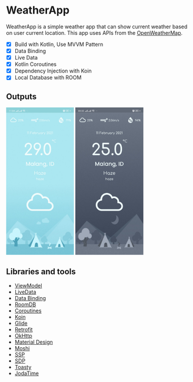 # WeatherApp

WeatherApp is a simple weather app that can show current weather based on user current location. This app uses APIs from the <a href="http://openweathermap.org/">OpenWeatherMap</a>.

- [x] Build with Kotlin, Use MVVM Pattern
- [x] Data Binding
- [x] Live Data
- [x] Kotlin Coroutines
- [x] Dependency Injection with Koin
- [x] Local Database with ROOM

## Outputs

<img src="https://github.com/ariastro/WeatherApp/blob/master/ss/ss1.jpg?raw=true" height="400"/> <img src="https://github.com/ariastro/WeatherApp/blob/master/ss/ss2.jpg?raw=true" height="400"/>

## Libraries and tools

- <a href="https://developer.android.com/topic/libraries/architecture/viewmodel">ViewModel</a>
- <a href="https://developer.android.com/topic/libraries/architecture/livedata">LiveData</a>
- <a href="https://developer.android.com/topic/libraries/data-binding">Data Binding</a>
- <a href="https://developer.android.com/topic/libraries/architecture/room">RoomDB</a>
- <a href="https://developer.android.com/kotlin/coroutines">Coroutines</a>
- <a href="https://github.com/InsertKoinIO/koin">Koin</a>
- <a href="https://github.com/bumptech/glide">Glide</a>
- <a href="https://square.github.io/retrofit/">Retrofit</a>
- <a href="https://github.com/square/okhttp">OkHttp</a>
- <a href="https://material.io/develop/android/docs/getting-started/">Material Design</a>
- <a href="https://github.com/square/moshi">Moshi</a>
- <a href="https://github.com/intuit/ssp">SSP</a>
- <a href="https://github.com/intuit/sdp">SDP</a>
- <a href="https://github.com/GrenderG/Toasty">Toasty</a>
- <a href="https://github.com/dlew/joda-time-android">JodaTime</a>
